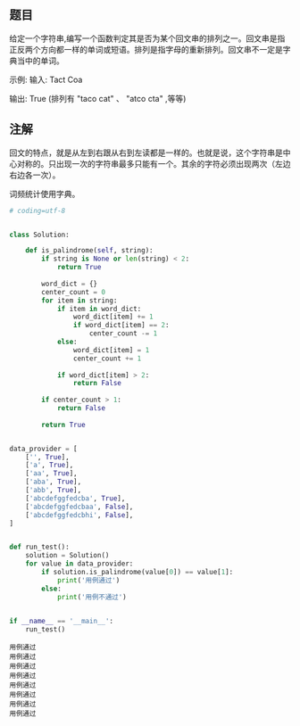 ## 题目
给定一个字符串,编写一个函数判定其是否为某个回文串的排列之一。回文串是指正反两个方向都一样的单词或短语。排列是指字母的重新排列。回文串不一定是字典当中的单词。

示例:
输入: Tact Coa

输出: True (排列有 "taco cat" 、 "atco cta" ,等等)

## 注解
回文的特点，就是从左到右跟从右到左读都是一样的。也就是说，这个字符串是中心对称的。只出现一次的字符串最多只能有一个。其余的字符必须出现两次（左边右边各一次）。

词频统计使用字典。


```python
# coding=utf-8


class Solution:

    def is_palindrome(self, string):
        if string is None or len(string) < 2:
            return True
        
        word_dict = {}
        center_count = 0
        for item in string:
            if item in word_dict:
                word_dict[item] += 1
                if word_dict[item] == 2:
                    center_count -= 1
            else:
                word_dict[item] = 1
                center_count += 1
                
            if word_dict[item] > 2:
                return False
            
        if center_count > 1:
            return False
        
        return True


data_provider = [
    ['', True],
    ['a', True],
    ['aa', True],
    ['aba', True],
    ['abb', True],
    ['abcdefggfedcba', True],
    ['abcdefggfedcbaa', False],
    ['abcdefggfedcbhi', False],
]


def run_test():
    solution = Solution()
    for value in data_provider:
        if solution.is_palindrome(value[0]) == value[1]:
            print('用例通过')
        else:
            print('用例不通过')
            

if __name__ == '__main__':
    run_test()

```

    用例通过
    用例通过
    用例通过
    用例通过
    用例通过
    用例通过
    用例通过
    用例通过

